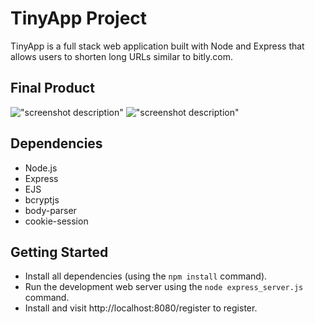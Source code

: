 # TinyApp Project

TinyApp is a full stack web application built with Node and Express that allows users to shorten long URLs similar to bitly.com.

## Final Product

!["screenshot description"](#)
!["screenshot description"](#)

## Dependencies

- Node.js
- Express
- EJS
- bcryptjs
- body-parser
- cookie-session


## Getting Started

- Install all dependencies (using the `npm install` command).
- Run the development web server using the `node express_server.js` command.
- Install and visit http://localhost:8080/register to register.